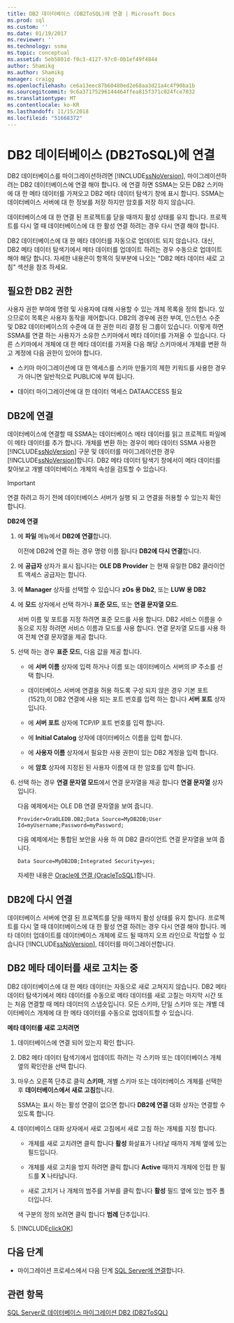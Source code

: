 ```yaml
---
title: DB2 데이터베이스 (DB2ToSQL)에 연결 | Microsoft Docs
ms.prod: sql
ms.custom: ''
ms.date: 01/19/2017
ms.reviewer: ''
ms.technology: ssma
ms.topic: conceptual
ms.assetid: 5eb5801d-f0c3-4127-97c0-0b1ef49f4844
author: Shamikg
ms.author: Shamikg
manager: craigg
ms.openlocfilehash: ce6a13eec87b60480ed2e68aa3d21a4c4f90ba1b
ms.sourcegitcommit: 9c6a37175296144464ffea815f371c024fce7032
ms.translationtype: MT
ms.contentlocale: ko-KR
ms.lasthandoff: 11/15/2018
ms.locfileid: "51668372"
---
```

# <a name="connecting-to-db2-database-db2tosql"></a>DB2 데이터베이스 (DB2ToSQL)에 연결
DB2 데이터베이스를 마이그레이션하려면 [!INCLUDE[ssNoVersion](../../includes/ssnoversion-md.md)], 마이그레이션하려는 DB2 데이터베이스에 연결 해야 합니다. 에 연결 하면 SSMA는 모든 DB2 스키마에 대 한 메타 데이터를 가져오고 DB2 메타 데이터 탐색기 창에 표시 합니다. SSMA는 데이터베이스 서버에 대 한 정보를 저장 하지만 암호를 저장 하지 않습니다.  
  
데이터베이스에 대 한 연결 된 프로젝트를 닫을 때까지 활성 상태를 유지 합니다. 프로젝트를 다시 열 때 데이터베이스에 대 한 활성 연결 하려는 경우 다시 연결 해야 합니다.  
  
DB2 데이터베이스에 대 한 메타 데이터를 자동으로 업데이트 되지 않습니다. 대신, DB2 메타 데이터 탐색기에서 메타 데이터를 업데이트 하려는 경우 수동으로 업데이트 해야 해당 합니다. 자세한 내용은이 항목의 뒷부분에 나오는 "DB2 메타 데이터 새로 고침" 섹션을 참조 하세요.  
  
## <a name="required-db2-permissions"></a>필요한 DB2 권한  
사용자 권한 부여에 명령 및 사용자에 대해 사용할 수 있는 개체 목록을 정의 합니다. 있으므로이 목록은 사용자 동작을 제어합니다. DB2의 경우에 권한 부여, 인스턴스 수준 및 DB2 데이터베이스의 수준에 대 한 권한 미리 결정 된 그룹이 있습니다. 이렇게 하면 SSMA를 연결 하는 사용자가 소유한 스키마에서 메타 데이터를 가져올 수 있습니다. 다른 스키마에서 개체에 대 한 메타 데이터를 가져올 다음 해당 스키마에서 개체를 변환 하 고 계정에 다음 권한이 있어야 합니다.  
  
-   스키마 마이그레이션에 대 한 액세스를 스키마 만들기의 제한 키워드를 사용한 경우가 아니면 일반적으로 PUBLIC에 부여 됩니다.  
  
-   데이터 마이그레이션에 대 한 데이터 액세스 DATAACCESS 필요  
  
## <a name="establishing-a-connection-to-db2"></a>DB2에 연결  
데이터베이스에 연결할 때 SSMA는 데이터베이스 메타 데이터를 읽고 프로젝트 파일에이 메타 데이터를 추가 합니다. 개체를 변환 하는 경우이 메타 데이터 SSMA 사용한 [!INCLUDE[ssNoVersion](../../includes/ssnoversion-md.md)] 구문 및 데이터를 마이그레이션한 경우 [!INCLUDE[ssNoVersion](../../includes/ssnoversion-md.md)]합니다. DB2 메타 데이터 탐색기 창에서이 메타 데이터를 찾아보고 개별 데이터베이스 개체의 속성을 검토할 수 있습니다.  
  
> [!IMPORTANT]  
> 연결 하려고 하기 전에 데이터베이스 서버가 실행 되 고 연결을 허용할 수 있는지 확인 합니다.  
  
**DB2에 연결**  
  
1.  에 **파일** 메뉴에서 **DB2에 연결**합니다.  
  
    이전에 DB2에 연결 하는 경우 명령 이름 됩니다 **DB2에 다시 연결**합니다.  
  
2.  에 **공급자** 상자가 표시 됩니다는 **OLE DB Provider** 는 현재 유일한 DB2 클라이언트 액세스 공급자는 합니다.  
  
3.  에 **Manager** 상자를 선택할 수 있습니다 **zOs 용 Db2**, 또는 **LUW 용 DB2**  
  
4.  에 **모드** 상자에서 선택 하거나 **표준 모드**, 또는 **연결 문자열 모드**.  
  
    서버 이름 및 포트를 지정 하려면 표준 모드를 사용 합니다. DB2 서비스 이름을 수동으로 지정 하려면 서비스 이름과 모드를 사용 합니다. 연결 문자열 모드를 사용 하 여 전체 연결 문자열을 제공 합니다.  
  
5.  선택 하는 경우 **표준 모드**, 다음 값을 제공 합니다.  
  
    -   에 **서버 이름** 상자에 입력 하거나 이름 또는 데이터베이스 서버의 IP 주소를 선택 합니다.  
  
    -   데이터베이스 서버에 연결을 허용 하도록 구성 되지 않은 경우 기본 포트 (1521),이 DB2 연결에 사용 되는 포트 번호를 입력 하는 합니다 **서버 포트** 상자입니다.  
  
    -   에 **서버 포트** 상자에 TCP/IP 포트 번호를 입력 합니다.  
  
    -   에 **Initial Catalog** 상자에 데이터베이스 이름을 입력 합니다.  
  
    -   에 **사용자 이름** 상자에서 필요한 사용 권한이 있는 DB2 계정을 입력 합니다.  
  
    -   에 **암호** 상자에 지정된 된 사용자 이름에 대 한 암호를 입력 합니다.  
  
6.  선택 하는 경우 **연결 문자열 모드**에서 연결 문자열을 제공 합니다 **연결 문자열** 상자입니다.  
  
    다음 예제에서는 OLE DB 연결 문자열을 보여 줍니다.  
  
    `Provider=OraOLEDB.DB2;Data Source=MyDB2DB;User Id=myUsername;Password=myPassword;`  
  
    다음 예제에서는 통합된 보안을 사용 하 여 DB2 클라이언트 연결 문자열을 보여 줍니다.  
  
    `Data Source=MyDB2DB;Integrated Security=yes;`  
  
    자세한 내용은 [Oracle에 연결 &#40;OracleToSQL&#41;](../../ssma/oracle/connect-to-oracle-oracletosql.md)합니다.  
  
## <a name="reconnecting-to-db2"></a>DB2에 다시 연결  
데이터베이스 서버에 연결 된 프로젝트를 닫을 때까지 활성 상태를 유지 합니다. 프로젝트를 다시 열 때 데이터베이스에 대 한 활성 연결 하려는 경우 다시 연결 해야 합니다. 메타 데이터 업데이트를 데이터베이스 개체에 로드 될 때까지 오프 라인으로 작업할 수 있습니다 [!INCLUDE[ssNoVersion](../../includes/ssnoversion-md.md)], 데이터를 마이그레이션합니다.  
  
## <a name="refreshing-db2-metadata"></a>DB2 메타 데이터를 새로 고치는 중  
DB2 데이터베이스에 대 한 메타 데이터는 자동으로 새로 고쳐지지 않습니다. DB2 메타 데이터 탐색기에서 메타 데이터를 수동으로 메타 데이터를 새로 고칠는 마지막 시간 또는 처음 연결할 때 메타 데이터의 스냅숏입니다. 모든 스키마, 단일 스키마 또는 개별 데이터베이스 개체에 대 한 메타 데이터를 수동으로 업데이트할 수 있습니다.  
  
**메타 데이터를 새로 고치려면**  
  
1.  데이터베이스에 연결 되어 있는지 확인 합니다.  
  
2.  DB2 메타 데이터 탐색기에서 업데이트 하려는 각 스키마 또는 데이터베이스 개체 옆의 확인란을 선택 합니다.  
  
3.  마우스 오른쪽 단추로 클릭 **스키마**, 개별 스키마 또는 데이터베이스 개체를 선택한 후 **데이터베이스에서 새로 고침**합니다.  
  
    SSMA는 표시 하는 활성 연결이 없으면 합니다 **DB2에 연결** 대화 상자는 연결할 수 있도록 합니다.  
  
4.  데이터베이스 대화 상자에서 새로 고침에서 새로 고침 하는 개체를 지정 합니다.  
  
    -   개체를 새로 고치려면 클릭 합니다 **활성** 화살표가 나타날 때까지 개체 옆에 있는 필드입니다.  
  
    -   개체를 새로 고치을 방지 하려면 클릭 합니다 **Active** 때까지 개체에 인접 한 필드를 **X** 나타납니다.  
  
    -   새로 고치거 나 개체의 범주를 거부를 클릭 합니다 **활성** 필드 옆에 있는 범주 폴더입니다.  
  
    색 구분의 정의 보려면 클릭 합니다 **범례** 단추입니다.  
  
5.  [!INCLUDE[clickOK](../../includes/clickok-md.md)]  
  
## <a name="next-step"></a>다음 단계  
  
-   마이그레이션 프로세스에서 다음 단계 [SQL Server에 연결](https://msdn.microsoft.com/b59803cb-3cc6-41cc-8553-faf90851410e)합니다.  
  
## <a name="see-also"></a>관련 항목  
[SQL Server로 데이터베이스 마이그레이션 DB2 &#40;DB2ToSQL&#41;](../../ssma/db2/migrating-db2-databases-to-sql-server-db2tosql.md)  
  

